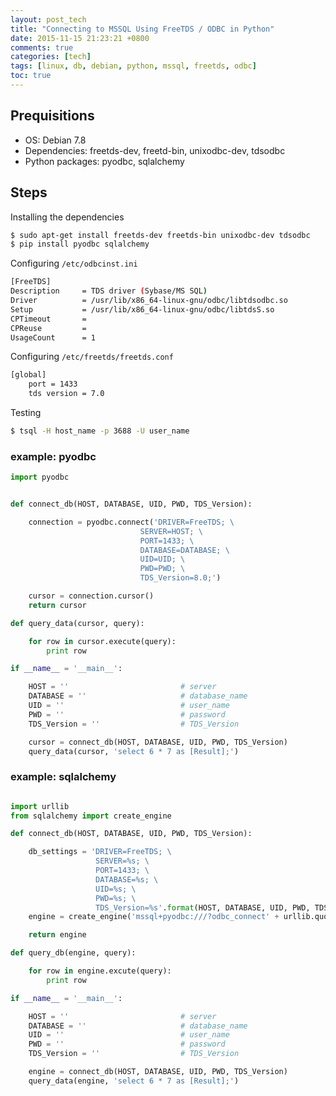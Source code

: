```yaml
---
layout: post_tech
title: "Connecting to MSSQL Using FreeTDS / ODBC in Python"
date: 2015-11-15 21:23:21 +0800
comments: true
categories: [tech]
tags: [linux, db, debian, python, mssql, freetds, odbc]
toc: true
---
```


## Prequisitions

- OS: Debian 7.8
- Dependencies: freetds-dev, freetd-bin, unixodbc-dev, tdsodbc
- Python packages: pyodbc, sqlalchemy

## Steps

Installing the dependencies

```bash
$ sudo apt-get install freetds-dev freetds-bin unixodbc-dev tdsodbc
$ pip install pyodbc sqlalchemy
```

Configuring `/etc/odbcinst.ini`

```bash /etc/odbcinst.ini
[FreeTDS]
Description     = TDS driver (Sybase/MS SQL)
Driver          = /usr/lib/x86_64-linux-gnu/odbc/libtdsodbc.so
Setup           = /usr/lib/x86_64-linux-gnu/odbc/libtdsS.so
CPTimeout       =
CPReuse         =
UsageCount      = 1
```

Configuring `/etc/freetds/freetds.conf`

```bash /etc/freetds/freetds.conf
[global]
    port = 1433
    tds version = 7.0
```

Testing

```bash
$ tsql -H host_name -p 3688 -U user_name
```

### example: pyodbc

```python
import pyodbc


def connect_db(HOST, DATABASE, UID, PWD, TDS_Version):

    connection = pyodbc.connect('DRIVER=FreeTDS; \
                             SERVER=HOST; \
                             PORT=1433; \
                             DATABASE=DATABASE; \
                             UID=UID; \
                             PWD=PWD; \
                             TDS_Version=8.0;')

    cursor = connection.cursor()
    return cursor

def query_data(cursor, query):

    for row in cursor.execute(query):
        print row

if __name__ = '__main__':

    HOST = ''                         # server
    DATABASE = ''                     # database_name
    UID = ''                          # user_name
    PWD = ''                          # password
    TDS_Version = ''                  # TDS_Version

    cursor = connect_db(HOST, DATABASE, UID, PWD, TDS_Version)
    query_data(cursor, 'select 6 * 7 as [Result];')

```

### example: sqlalchemy


```python

import urllib
from sqlalchemy import create_engine

def connect_db(HOST, DATABASE, UID, PWD, TDS_Version):

    db_settings = 'DRIVER=FreeTDS; \
                   SERVER=%s; \
                   PORT=1433; \
                   DATABASE=%s; \
                   UID=%s; \
                   PWD=%s; \
                   TDS_Version=%s'.format(HOST, DATABASE, UID, PWD, TDS_Version)
    engine = create_engine('mssql+pyodbc:///?odbc_connect' + urllib.quote_plus(db_settings))

    return engine

def query_db(engine, query):

    for row in engine.excute(query):
        print row

if __name__ = '__main__':

    HOST = ''                         # server
    DATABASE = ''                     # database_name
    UID = ''                          # user_name
    PWD = ''                          # password
    TDS_Version = ''                  # TDS_Version

    engine = connect_db(HOST, DATABASE, UID, PWD, TDS_Version)
    query_data(engine, 'select 6 * 7 as [Result];')
```
